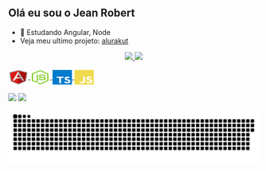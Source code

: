 ## Olá eu sou o Jean Robert

- 🌱 Estudando Angular, Node 
- Veja meu ultimo projeto: [alurakut](https://github.com/jeanrobertt/alurakut)

<div align="center">
  <a href="https://github.com/jeanrobertt">
  <img height="180em" src="https://github-readme-stats.vercel.app/api?username=jeanrobertt&show_icons=true&theme=dark&include_all_commits=true&count_private=true"/>
  <img height="180em" src="https://github-readme-stats.vercel.app/api/top-langs/?username=jeanrobertt&layout=compact&theme=dark"/>
</div>
  <div>
    <br>
    <img align="center" alt="Angular" height="30" width="40" src="https://raw.githubusercontent.com/devicons/devicon/master/icons/angularjs/angularjs-original.svg">
  <img align="center" alt="Node" height="30" width="40" src="https://raw.githubusercontent.com/devicons/devicon/master/icons/nodejs/nodejs-plain.svg">
<img align="center" alt="Typescript" height="30" width="40" src="https://raw.githubusercontent.com/devicons/devicon/master/icons/typescript/typescript-plain.svg">
  <img align="center" alt="Js" height="30" width="40" src="https://raw.githubusercontent.com/devicons/devicon/master/icons/javascript/javascript-plain.svg">
  </div>
<br> 
<div> 
  <a href="https://instagram.com/jeanrobertt_" target="_blank"><img src="https://img.shields.io/badge/-Instagram-%23E4405F?style=for-the-badge&logo=instagram&logoColor=white" target="_blank"></a>
  <a href="https://www.linkedin.com/in/jeanrobertt" target="_blank"><img src="https://img.shields.io/badge/-LinkedIn-%230077B5?style=for-the-badge&logo=linkedin&logoColor=white" target="_blank"></a> 

  ![Snake animation](https://github.com/jeanrobertt/jeanrobertt/blob/output/github-contribution-grid-snake.svg)
</div>
